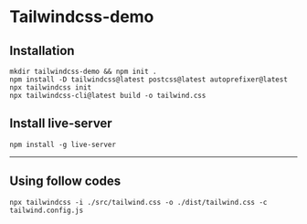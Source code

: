 # Tailwindcss-demo

## Installation
```
mkdir tailwindcss-demo && npm init .
npm install -D tailwindcss@latest postcss@latest autoprefixer@latest
npx tailwindcss init
npx tailwindcss-cli@latest build -o tailwind.css
```

## Install live-server 
```
npm install -g live-server 
```

----------------------------------------------------------------
## Using follow codes
```
npx tailwindcss -i ./src/tailwind.css -o ./dist/tailwind.css -c tailwind.config.js 
```